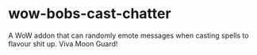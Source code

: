 wow-bobs-cast-chatter
=====================

A WoW addon that can randomly emote messages when casting spells to flavour shit up. Viva Moon Guard!
